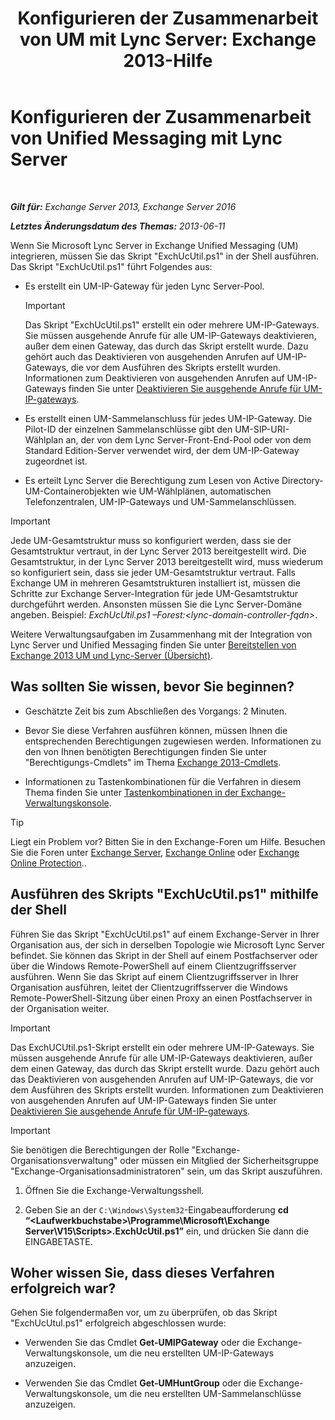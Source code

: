 ﻿---
title: 'Konfigurieren der Zusammenarbeit von UM mit Lync Server: Exchange 2013-Hilfe'
TOCTitle: Konfigurieren der Zusammenarbeit von Unified Messaging mit Lync Server
ms:assetid: 29bdddbf-75d5-4c92-988e-c8506ecc7a1c
ms:mtpsurl: https://technet.microsoft.com/de-de/library/JJ966276(v=EXCHG.150)
ms:contentKeyID: 52062849
ms.date: 04/24/2018
mtps_version: v=EXCHG.150
ms.translationtype: HT
---

# Konfigurieren der Zusammenarbeit von Unified Messaging mit Lync Server

 

_**Gilt für:** Exchange Server 2013, Exchange Server 2016_

_**Letztes Änderungsdatum des Themas:** 2013-06-11_

Wenn Sie Microsoft Lync Server in Exchange Unified Messaging (UM) integrieren, müssen Sie das Skript "ExchUcUtil.ps1" in der Shell ausführen. Das Skript "ExchUcUtil.ps1" führt Folgendes aus:

  - Es erstellt ein UM-IP-Gateway für jeden Lync Server-Pool.
    

    > [!IMPORTANT]
    > Das Skript "ExchUcUtil.ps1" erstellt ein oder mehrere UM-IP-Gateways. Sie müssen ausgehende Anrufe für alle UM-IP-Gateways deaktivieren, außer dem einen Gateway, das durch das Skript erstellt wurde. Dazu gehört auch das Deaktivieren von ausgehenden Anrufen auf UM-IP-Gateways, die vor dem Ausführen des Skripts erstellt wurden. Informationen zum Deaktivieren von ausgehenden Anrufen auf UM-IP-Gateways finden Sie unter <A href="https://docs.microsoft.com/de-de/exchange/voice-mail-unified-messaging/set-up-client-voice-mail-features/disable-outgoing-calls-on-um-ip-gateways">Deaktivieren Sie ausgehende Anrufe für UM-IP-gateways</A>.



  - Es erstellt einen UM-Sammelanschluss für jedes UM-IP-Gateway. Die Pilot-ID der einzelnen Sammelanschlüsse gibt den UM-SIP-URI-Wählplan an, der von dem Lync Server-Front-End-Pool oder von dem Standard Edition-Server verwendet wird, der dem UM-IP-Gateway zugeordnet ist.

  - Es erteilt Lync Server die Berechtigung zum Lesen von Active Directory-UM-Containerobjekten wie UM-Wählplänen, automatischen Telefonzentralen, UM-IP-Gateways und UM-Sammelanschlüssen.


> [!IMPORTANT]
> Jede UM-Gesamtstruktur muss so konfiguriert werden, dass sie der Gesamtstruktur vertraut, in der Lync Server 2013 bereitgestellt wird. Die Gesamtstruktur, in der Lync Server 2013 bereitgestellt wird, muss wiederum so konfiguriert sein, dass sie jeder UM-Gesamtstruktur vertraut. Falls Exchange UM in mehreren Gesamtstrukturen installiert ist, müssen die Schritte zur Exchange Server-Integration für jede UM-Gesamtstruktur durchgeführt werden. Ansonsten müssen Sie die Lync Server-Domäne angeben. Beispiel: <EM>ExchUcUtil.ps1 –Forest:&lt;lync-domain-controller-fqdn&gt;</EM>.



Weitere Verwaltungsaufgaben im Zusammenhang mit der Integration von Lync Server und Unified Messaging finden Sie unter [Bereitstellen von Exchange 2013 UM und Lync-Server (Übersicht)](deploying-exchange-2013-um-and-lync-server-overview-exchange-2013-help.md).

## Was sollten Sie wissen, bevor Sie beginnen?

  - Geschätzte Zeit bis zum Abschließen des Vorgangs: 2 Minuten.

  - Bevor Sie diese Verfahren ausführen können, müssen Ihnen die entsprechenden Berechtigungen zugewiesen werden. Informationen zu den von Ihnen benötigten Berechtigungen finden Sie unter "Berechtigungs-Cmdlets" im Thema [Exchange 2013-Cmdlets](https://technet.microsoft.com/de-de/library/bb124413\(v=exchg.150\)).

  - Informationen zu Tastenkombinationen für die Verfahren in diesem Thema finden Sie unter [Tastenkombinationen in der Exchange-Verwaltungskonsole](keyboard-shortcuts-in-the-exchange-admin-center-exchange-online-protection-help.md).


> [!TIP]
> Liegt ein Problem vor? Bitten Sie in den Exchange-Foren um Hilfe. Besuchen Sie die Foren unter <A href="https://go.microsoft.com/fwlink/p/?linkid=60612">Exchange Server</A>, <A href="https://go.microsoft.com/fwlink/p/?linkid=267542">Exchange Online</A> oder <A href="https://go.microsoft.com/fwlink/p/?linkid=285351">Exchange Online Protection</A>..



## Ausführen des Skripts "ExchUcUtil.ps1" mithilfe der Shell

Führen Sie das Skript "ExchUcUtil.ps1" auf einem Exchange-Server in Ihrer Organisation aus, der sich in derselben Topologie wie Microsoft Lync Server befindet. Sie können das Skript in der Shell auf einem Postfachserver oder über die Windows Remote-PowerShell auf einem Clientzugriffsserver ausführen. Wenn Sie das Skript auf einem Clientzugriffsserver in Ihrer Organisation ausführen, leitet der Clientzugriffsserver die Windows Remote-PowerShell-Sitzung über einen Proxy an einen Postfachserver in der Organisation weiter.


> [!IMPORTANT]
> Das ExchUCUtil.ps1-Skript erstellt ein oder mehrere UM-IP-Gateways. Sie müssen ausgehende Anrufe für alle UM-IP-Gateways deaktivieren, außer dem einen Gateway, das durch das Skript erstellt wurde. Dazu gehört auch das Deaktivieren von ausgehenden Anrufen auf UM-IP-Gateways, die vor dem Ausführen des Skripts erstellt wurden. Informationen zum Deaktivieren von ausgehenden Anrufen auf UM-IP-Gateways finden Sie unter <A href="https://docs.microsoft.com/de-de/exchange/voice-mail-unified-messaging/set-up-client-voice-mail-features/disable-outgoing-calls-on-um-ip-gateways">Deaktivieren Sie ausgehende Anrufe für UM-IP-gateways</A>.




> [!IMPORTANT]
> Sie benötigen die Berechtigungen der Rolle "Exchange-Organisationsverwaltung" oder müssen ein Mitglied der Sicherheitsgruppe "Exchange-Organisationsadministratoren" sein, um das Skript auszuführen.



1.  Öffnen Sie die Exchange-Verwaltungsshell.

2.  Geben Sie an der `C:\Windows\System32`-Eingabeaufforderung **cd “\<Laufwerkbuchstabe\>\\Programme\\Microsoft\\Exchange Server\\V15\\Scripts\>.ExchUcUtil.ps1”** ein, und drücken Sie dann die EINGABETASTE.

## Woher wissen Sie, dass dieses Verfahren erfolgreich war?

Gehen Sie folgendermaßen vor, um zu überprüfen, ob das Skript "ExchUcUtul.ps1" erfolgreich abgeschlossen wurde:

  - Verwenden Sie das Cmdlet **Get-UMIPGateway** oder die Exchange-Verwaltungskonsole, um die neu erstellten UM-IP-Gateways anzuzeigen.

  - Verwenden Sie das Cmdlet **Get-UMHuntGroup** oder die Exchange-Verwaltungskonsole, um die neu erstellten UM-Sammelanschlüsse anzuzeigen.

